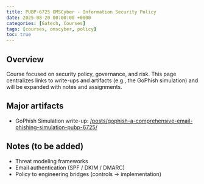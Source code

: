 ```yaml
---
title: PUBP-6725 OMSCyber - Information Security Policy
date: 2025-08-20 00:00:00 +0000
categories: [Gatech, Courses]
tags: [courses, omscyber, policy]
toc: true
---
```


## Overview

Course focused on security policy, governance, and risk. This page centralizes links to write-ups and artifacts (e.g., the GoPhish simulation) and will be expanded with notes and assignments.

## Major artifacts

- GoPhish Simulation write-up: [/posts/gophish-a-comprehensive-email-phishing-simulation-pubp-6725/](/posts/gophish-a-comprehensive-email-phishing-simulation-pubp-6725/)

## Notes (to be added)

- Threat modeling frameworks
- Email authentication (SPF / DKIM / DMARC)
- Policy to engineering bridges (controls → implementation)
